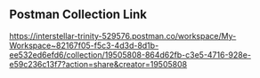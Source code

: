 ## Postman Collection Link

https://interstellar-trinity-529576.postman.co/workspace/My-Workspace~82167f05-f5c3-4d3d-8d1b-ee532ed6efd6/collection/19505808-864d62fb-c3e5-4716-928e-e59c236c13f7?action=share&creator=19505808
